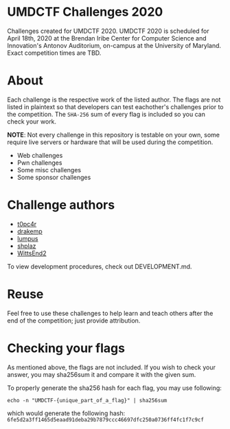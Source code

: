 # UMDCTF Challenges 2020
Challenges created for UMDCTF 2020. UMDCTF 2020 is scheduled for April 18th, 2020 at the Brendan Iribe Center for Computer Science and Innovation's Antonov Auditorium, on-campus at the University of Maryland. Exact competition times are TBD.

# About
Each challenge is the respective work of the listed author. The flags are not listed in plaintext so that developers can test eachother's challenges prior to the competition. The `SHA-256` sum of every flag is included so you can check your work.

__NOTE__: Not every challenge in this repository is testable on your own, some require live servers or hardware that will be used during the competition.
  * Web challenges
  * Pwn challenges
  * Some misc challenges
  * Some sponsor challenges

# Challenge authors
  * [t0pc4r](https://github.com/bencarlisle15)
  * [drakemp]()
  * [lumpus]()
  * [shplaz]()
  * [WittsEnd2](https://github.com/WittsEnd2)

To view development procedures, check out DEVELOPMENT.md.

# Reuse
Feel free to use these challenges to help learn and teach others after the end of the competition; just provide attribution.

# Checking your flags
As mentioned above, the flags are not included. If you wish to check your answer, you may sha256sum it and compare it with the given sum.

To properly generate the sha256 hash for each flag, you may use following:

    echo -n "UMDCTF-{unique_part_of_a_flag}" | sha256sum

which would generate the following hash: `6fe5d2a3ff1465d5eaad91deba29b7879ccc46697dfc250a0736ff4fc1f7c9cf`
